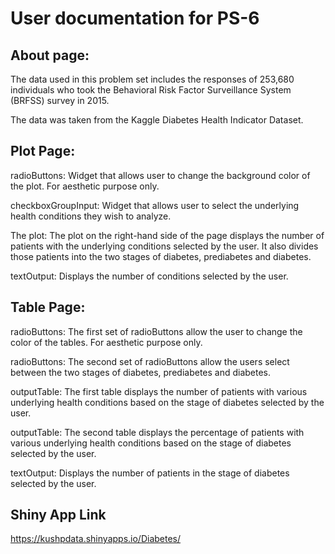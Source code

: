 # User documentation for PS-6

## About page:
The data used in this problem set includes the responses of 253,680 individuals who took the Behavioral Risk Factor Surveillance System (BRFSS) survey in 2015. 

The data was taken from the Kaggle Diabetes Health Indicator Dataset. 

## Plot Page:
radioButtons: Widget that allows user to change the background color of the plot. For aesthetic purpose only. 

checkboxGroupInput: Widget that allows user to select the underlying health conditions they wish to analyze. 

The plot: The plot on the right-hand side of the page displays the number of patients with the underlying conditions selected by the user. It also divides those patients into the two stages of diabetes, prediabetes and diabetes. 

textOutput: Displays the number of conditions selected by the user. 

## Table Page:
radioButtons: The first set of radioButtons allow the user to change the color of the tables. For aesthetic purpose only. 

radioButtons: The second set of radioButtons allow the users select between the two stages of diabetes, prediabetes and diabetes. 

outputTable: The first table displays the number of patients with various underlying health conditions based on the stage of diabetes selected by the user. 

outputTable: The second table displays the percentage of patients with various underlying health conditions based on the stage of diabetes selected by the user. 

textOutput: Displays the number of patients in the stage of diabetes selected by the user. 

## Shiny App Link
https://kushpdata.shinyapps.io/Diabetes/
